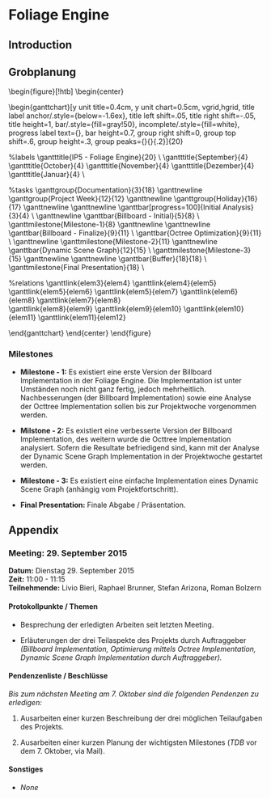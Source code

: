 # Foliage Engine

## Introduction

## Grobplanung

\begin{figure}[!htb]
\begin{center}

\begin{ganttchart}[y unit title=0.4cm,
y unit chart=0.5cm,
vgrid,hgrid, 
title label anchor/.style={below=-1.6ex},
title left shift=.05,
title right shift=-.05,
title height=1,
bar/.style={fill=gray!50},
incomplete/.style={fill=white},
progress label text={},
bar height=0.7,
group right shift=0,
group top shift=.6,
group height=.3,
group peaks={}{}{.2}]{20}

%labels
\gantttitle{IP5 - Foliage Engine}{20} \\
\gantttitle{September}{4} 
\gantttitle{October}{4} 
\gantttitle{November}{4} 
\gantttitle{Dezember}{4} 
\gantttitle{Januar}{4} \\

%tasks
\ganttgroup{Documentation}{3}{18}
\ganttnewline
\ganttgroup{Project Week}{12}{12}
\ganttnewline
\ganttgroup{Holiday}{16}{17}
\ganttnewline
\ganttnewline
\ganttbar[progress=100]{Initial Analysis}{3}{4} \\
\ganttnewline
\ganttbar{Billboard - Initial}{5}{8} \\
\ganttmilestone{Milestone-1}{8}
\ganttnewline
\ganttnewline
\ganttbar{Billboard - Finalize}{9}{11} \\
\ganttbar{Octree Optimization}{9}{11} \\
\ganttnewline
\ganttmilestone{Milestone-2}{11}
\ganttnewline
\ganttbar{Dynamic Scene Graph}{12}{15} \\
\ganttmilestone{Milestone-3}{15}
\ganttnewline
\ganttnewline
\ganttbar{Buffer}{18}{18} \\
\ganttmilestone{Final Presentation}{18} \\

%relations 
\ganttlink{elem3}{elem4}
\ganttlink{elem4}{elem5}
\ganttlink{elem5}{elem6}
\ganttlink{elem5}{elem7}
\ganttlink{elem6}{elem8}
\ganttlink{elem7}{elem8}  
\ganttlink{elem8}{elem9}
\ganttlink{elem9}{elem10}
\ganttlink{elem10}{elem11}
\ganttlink{elem11}{elem12}

\end{ganttchart}
\end{center}
\end{figure}


### Milestones

- **Milestone - 1:** Es existiert eine erste Version der Billboard Implementation in der Foliage Engine. Die Implementation ist unter Umständen noch nicht ganz fertig, jedoch mehrheitlich. Nachbesserungen (der Billboard Implementation) sowie eine Analyse der Octtree Implementation sollen bis zur Projektwoche vorgenommen werden.

- **Milstone - 2:** Es existiert eine verbesserte Version der Billboard Implementation, des weitern wurde die Octtree Implementation analysiert. Sofern die Resultate befriedigend sind, kann mit der Analyse der Dynamic Scene Graph Implementation in der Projektwoche gestartet werden.

- **Milestone - 3:** Es existiert eine einfache Implementation eines Dynamic Scene Graph (anhängig vom Projektfortschritt).

- **Final Presentation:** Finale Abgabe / Präsentation.
## Appendix


### Meeting: 29. September 2015

**Datum:** Dienstag 29. September 2015  
**Zeit:** 11:00 - 11:15  
**Teilnehmende:** Livio Bieri, Raphael Brunner, Stefan Arizona, Roman Bolzern

#### Protokollpunkte / Themen
- Besprechung der erledigten Arbeiten seit letzten Meeting.

- Erläuterungen der drei Teilaspekte des Projekts durch Auftraggeber *(Billboard Implementation, Optimierung mittels Octree Implementation, Dynamic Scene Graph Implementation durch Auftraggeber).*

#### Pendenzenliste / Beschlüsse
*Bis zum nächsten Meeting am 7. Oktober sind die folgenden Pendenzen zu erledigen:*

  1. Ausarbeiten einer kurzen Beschreibung der drei möglichen Teilaufgaben des Projekts.
  
  2. Ausarbeiten einer kurzen Planung der wichtigsten Milestones (*TDB* vor dem 7. Oktober, via Mail).

#### Sonstiges
- *None*


